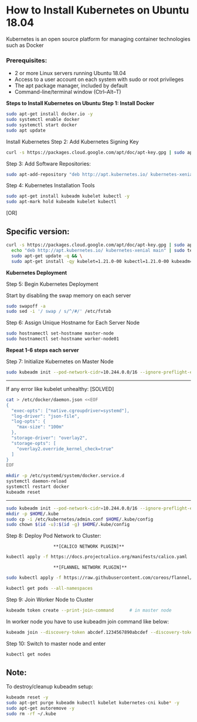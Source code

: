 # How to Install Kubernetes on Ubuntu 18.04

Kubernetes is an open source platform for managing container technologies such as Docker

### **Prerequisites:**
* 2 or more Linux servers running Ubuntu 18.04
* Access to a user account on each system with sudo or root privileges
* The apt package manager, included by default
* Command-line/terminal window (Ctrl–Alt–T)

**Steps to Install Kubernetes on Ubuntu**
**Step 1: Install Docker**
```bash
sudo apt-get install docker.io -y
sudo systemctl enable docker
sudo systemctl start docker
sudo apt update
```

Install Kubernetes
Step 2: Add Kubernetes Signing Key
```bash
curl -s https://packages.cloud.google.com/apt/doc/apt-key.gpg | sudo apt-key add
```

Step 3: Add Software Repositories:
```bash
sudo apt-add-repository "deb http://apt.kubernetes.io/ kubernetes-xenial main"
```

Step 4: Kubernetes Installation Tools
```bash
sudo apt-get install kubeadm kubelet kubectl -y
sudo apt-mark hold kubeadm kubelet kubectl
```

[OR]

Specific version:
-----------------
```bash
curl -s https://packages.cloud.google.com/apt/doc/apt-key.gpg | sudo apt-key add - && \
  echo "deb http://apt.kubernetes.io/ kubernetes-xenial main" | sudo tee /etc/apt/sources.list.d/kubernetes.list && \
  sudo apt-get update -q && \
  sudo apt-get install -qy kubelet=1.21.0-00 kubectl=1.21.0-00 kubeadm=1.21.0-00
```


**Kubernetes Deployment**

Step 5: Begin Kubernetes Deployment

Start by disabling the swap memory on each server
```bash
sudo swapoff -a
sudo sed -i '/ swap / s/^/#/' /etc/fstab
```

Step 6: Assign Unique Hostname for Each Server Node 
```bash
sudo hostnamectl set-hostname master-node
sudo hostnamectl set-hostname worker-node01
```

********************Repeat 1-6 steps each server********************

Step 7: Initialize Kubernetes on Master Node
```bash
sudo kubeadm init --pod-network-cidr=10.244.0.0/16 --ignore-preflight-errors all
```

---------------------------------------------------------------------------------------------------------
If any error like kubelet unhealthy:  [SOLVED]
```bash
cat > /etc/docker/daemon.json <<EOF
{
  "exec-opts": ["native.cgroupdriver=systemd"],
  "log-driver": "json-file",
  "log-opts": {
    "max-size": "100m"
  },
  "storage-driver": "overlay2",
  "storage-opts": [
    "overlay2.override_kernel_check=true"
  ]
}
EOF
```

```bash
mkdir -p /etc/systemd/system/docker.service.d
systemctl daemon-reload
systemctl restart docker
kubeadm reset 
```

---------------------------------------------------------------------------------------------------------


```bash
sudo kubeadm init --pod-network-cidr=10.244.0.0/16 --ignore-preflight-errors all
mkdir -p $HOME/.kube
sudo cp -i /etc/kubernetes/admin.conf $HOME/.kube/config
sudo chown $(id -u):$(id -g) $HOME/.kube/config
```

Step 8: Deploy Pod Network to Cluster:

                      **[CALICO NETWORK PLUGIN]**
```bash
kubectl apply -f https://docs.projectcalico.org/manifests/calico.yaml
```

                      **[FLANNEL NETWORK PLUGIN]**
```bash
sudo kubectl apply -f https://raw.githubusercontent.com/coreos/flannel/master/Documentation/kube-flannel.yml
```

```bash
kubectl get pods --all-namespaces
```


Step 9: Join Worker Node to Cluster
```bash
kubeadm token create --print-join-command      # in master node
```

In worker node you have to use kubeadm join command like below:

```bash
kubeadm join --discovery-token abcdef.1234567890abcdef --discovery-token-ca-cert-hash sha256:1234..cdef 1.2.3.4:6443
```

Step 10: Switch to master node and enter

```bash
kubectl get nodes
```


Note:
-----
To destroy/cleanup kubeadm setup:
```bash
kubeadm reset -y
sudo apt-get purge kubeadm kubectl kubelet kubernetes-cni kube* -y
sudo apt-get autoremove -y
sudo rm -rf ~/.kube
```
